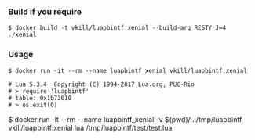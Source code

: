 ### Build if you require

```
$ docker build -t vkill/luapbintf:xenial --build-arg RESTY_J=4 ./xenial
```

### Usage

```
$ docker run -it --rm --name luapbintf_xenial vkill/luapbintf:xenial

# Lua 5.3.4  Copyright (C) 1994-2017 Lua.org, PUC-Rio
# > require 'luapbintf'
# table: 0x1b73010
# > os.exit(0)
```

$ docker run -it --rm --name luapbintf_xenial -v $(pwd)/..:/tmp/luapbintf vkill/luapbintf:xenial lua /tmp/luapbintf/test/test.lua
```
